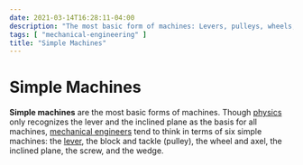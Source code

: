 ```yaml
---
date: 2021-03-14T16:28:11-04:00
description: "The most basic form of machines: Levers, pulleys, wheels, inclined planes, screws, and wedges"
tags: [ "mechanical-engineering" ]
title: "Simple Machines"
---
```


# Simple Machines

**Simple machines** are the most basic forms of machines. Though [physics](physics.md) only recognizes the lever and the inclined plane as the basis for all machines, [mechanical engineers](mechanical-engineering.md) tend to think in terms of six simple machines: the [lever](levers.md), the block and tackle (pulley), the wheel and axel, the inclined plane, the screw, and the wedge.
